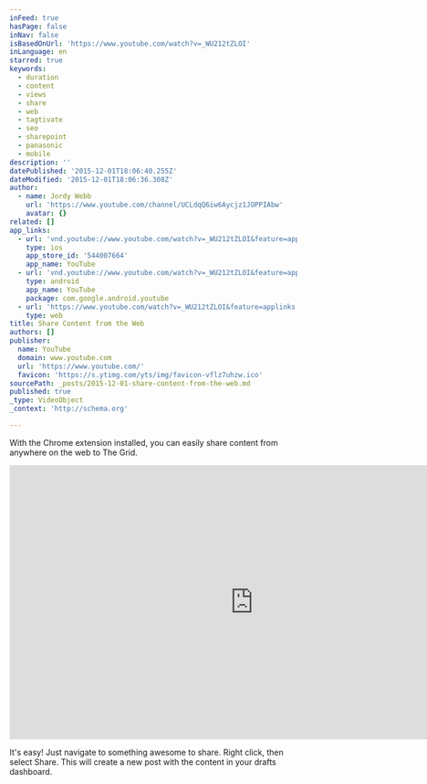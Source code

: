 ```yaml
---
inFeed: true
hasPage: false
inNav: false
isBasedOnUrl: 'https://www.youtube.com/watch?v=_WU212tZLOI'
inLanguage: en
starred: true
keywords:
  - duration
  - content
  - views
  - share
  - web
  - tagtivate
  - seo
  - sharepoint
  - panasonic
  - mobile
description: ''
datePublished: '2015-12-01T18:06:40.255Z'
dateModified: '2015-12-01T18:06:36.308Z'
author:
  - name: Jordy Webb
    url: 'https://www.youtube.com/channel/UCLdqQ6iw6Aycjz1JOPPIAbw'
    avatar: {}
related: []
app_links:
  - url: 'vnd.youtube://www.youtube.com/watch?v=_WU212tZLOI&feature=applinks'
    type: ios
    app_store_id: '544007664'
    app_name: YouTube
  - url: 'vnd.youtube://www.youtube.com/watch?v=_WU212tZLOI&feature=applinks'
    type: android
    app_name: YouTube
    package: com.google.android.youtube
  - url: 'https://www.youtube.com/watch?v=_WU212tZLOI&feature=applinks'
    type: web
title: Share Content from the Web
authors: []
publisher:
  name: YouTube
  domain: www.youtube.com
  url: 'https://www.youtube.com/'
  favicon: 'https://s.ytimg.com/yts/img/favicon-vflz7uhzw.ico'
sourcePath: _posts/2015-12-01-share-content-from-the-web.md
published: true
_type: VideoObject
_context: 'http://schema.org'

---
```

With the Chrome extension installed, you can easily share content from anywhere on the web to The Grid.

<iframe src="https://cdn.embedly.com/widgets/media.html?src=https%3A%2F%2Fwww.youtube.com%2Fembed%2F_WU212tZLOI%3Ffeature%3Doembed&amp;url=https%3A%2F%2Fwww.youtube.com%2Fwatch%3Fv%3D_WU212tZLOI&amp;image=https%3A%2F%2Fi.ytimg.com%2Fvi%2F_WU212tZLOI%2Fhqdefault.jpg&amp;key=b7d04c9b404c499eba89ee7072e1c4f7&amp;type=text%2Fhtml&amp;schema=youtube" width="854" height="480" scrolling="no" frameborder="0" allowfullscreen="allowfullscreen" style=""></iframe>

It's easy! Just navigate to something awesome to share. Right click, then select Share. This will create a new post with the content in your drafts dashboard.